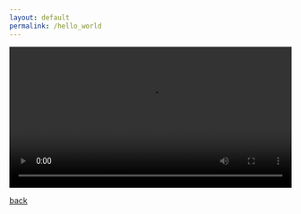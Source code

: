```yaml
---
layout: default
permalink: /hello_world
---
```

<video width="100%" controls>
    <source src="https://s3.ap-northeast-2.amazonaws.com/gusals3587/Hello%2C+World/Hello_World.mp4" type="video/mp4">
    <track label="한국어" kind="subtitles" srclang="ko" src="/assets/hello_world.vtt" default>
</video>
<br>

[back](./)
